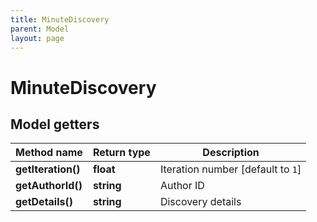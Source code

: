 ```yaml
---
title: MinuteDiscovery
parent: Model
layout: page
---
```


# MinuteDiscovery

## Model getters

Method name | Return type | Description
------------ | ------------- | -------------
**getIteration()** | **float** | Iteration number [default to `1`]
**getAuthorId()** | **string** | Author ID
**getDetails()** | **string** | Discovery details

